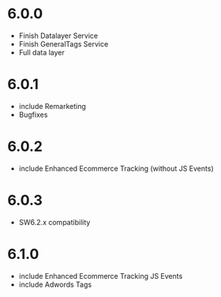 # 6.0.0 #

- Finish Datalayer Service
- Finish GeneralTags Service
- Full data layer

# 6.0.1 #

- include Remarketing
- Bugfixes

# 6.0.2 #

- include Enhanced Ecommerce Tracking (without JS Events)

# 6.0.3 #

- SW6.2.x compatibility

# 6.1.0 #

- include Enhanced Ecommerce Tracking JS Events
- include Adwords Tags


